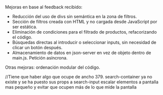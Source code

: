 Mejoras en base al feedback recibido:

- Reducción del uso de divs sin semántica en la zona de filtros.
- Sección de filtros creada con HTML y no cargada desde JavaScript por ser estática.
- Eliminación de condiciones para el filtrado de productos, refacorizando el código. 
- Búsquedas directas al introducir o seleccionar inputs, sin necesidad de clicar un botón después.
- Almacenamiento de datos en json-server en vez de objeto dentro de main.js. Petición asíncrona.

Otras mejoras: ordenación modular del código.

//Tiene que haber algo que ocupe de ancho 379. search-container ya no existe y se ha puesto sus props a search-input
escalar elementos a pantalla mas pequeño y evitar que ocupen más de lo que mide la pantalla